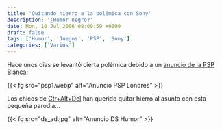 ```yaml
---
title: 'Quitando hierro a la polémica con Sony'
description: '¿Humor negro?'
date: Mon, 10 Jul 2006 08:00:59 +0000
draft: false
tags: ['Humor', 'Juegos', 'PSP', 'Sony']
categories: ['Varios']
---
```


Hace unos días se levantó cierta polémica debido a un [anuncio de la PSP Blanca](https://www.vidaextra.com/cultura/sony-se-defiende-de-las-acusaciones-de-racismo):

{{< fg src="psp1.webp" alt="Anuncio PSP Londres" >}}

Los chicos de [Ctr+Alt+Del](http://www.ctrlaltdel-online.com/index.php) han querido quitar hierro al asunto con esta pequeña parodia...

{{< fg src="ds_ad.jpg" alt="Anuncio DS Humor" >}}